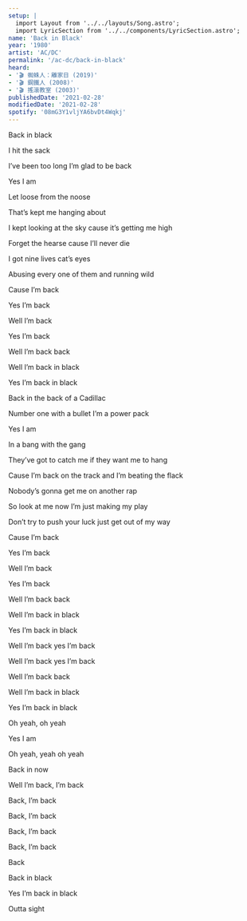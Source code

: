 ```yaml
---
setup: |
  import Layout from '../../layouts/Song.astro';
  import LyricSection from '../../components/LyricSection.astro';
name: 'Back in Black'
year: '1980'
artist: 'AC/DC'
permalink: '/ac-dc/back-in-black'
heard:
- '🎬 蜘蛛人：離家日 (2019)'
- '🎬 鋼鐵人 (2008)'
- '🎬 搖滾教室 (2003)'
publishedDate: '2021-02-28'
modifiedDate: '2021-02-28'
spotify: '08mG3Y1vljYA6bvDt4Wqkj'
---
```


<LyricSection>

Back in black

I hit the sack

I&rsquo;ve been too long I&rsquo;m glad to be back

Yes I am

Let loose from the noose

That&rsquo;s kept me hanging about

I kept looking at the sky cause it&rsquo;s getting me high

Forget the hearse cause I&rsquo;ll never die

I got nine lives cat&rsquo;s eyes

Abusing every one of them and running wild

Cause I&rsquo;m back

Yes I&rsquo;m back

Well I&rsquo;m back

Yes I&rsquo;m back

Well I&rsquo;m back back

Well I&rsquo;m back in black

Yes I&rsquo;m back in black

</LyricSection>

<LyricSection>

Back in the back of a Cadillac

Number one with a bullet I&rsquo;m a power pack

Yes I am

In a bang with the gang

They&rsquo;ve got to catch me if they want me to hang

Cause I&rsquo;m back on the track and I&rsquo;m beating the flack

Nobody&rsquo;s gonna get me on another rap

So look at me now I&rsquo;m just making my play

Don&rsquo;t try to push your luck just get out of my way

Cause I&rsquo;m back

Yes I&rsquo;m back

Well I&rsquo;m back

Yes I&rsquo;m back

Well I&rsquo;m back back

Well I&rsquo;m back in black

Yes I&rsquo;m back in black

</LyricSection>

<LyricSection>

Well I&rsquo;m back yes I&rsquo;m back

Well I&rsquo;m back yes I&rsquo;m back

Well I&rsquo;m back back

Well I&rsquo;m back in black

Yes I&rsquo;m back in black

</LyricSection>

<LyricSection>

Oh yeah, oh yeah

Yes I am

Oh yeah, yeah oh yeah

Back in now

</LyricSection>

<LyricSection>

Well I&rsquo;m back, I&rsquo;m back

Back, I&rsquo;m back

Back, I&rsquo;m back

Back, I&rsquo;m back

Back, I&rsquo;m back

Back

Back in black

Yes I&rsquo;m back in black

</LyricSection>


<LyricSection>

Outta sight

</LyricSection>
